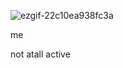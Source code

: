 ![ezgif-22c10ea938fc3a](https://github.com/user-attachments/assets/a1235e35-b18f-4650-af65-f04cf72efdba)



me

not atall active 













